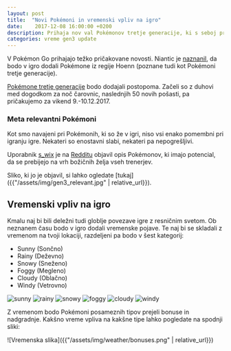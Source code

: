 ```yaml
---
layout: post
title:  "Novi Pokémoni in vremenski vpliv na igro"
date:    2017-12-08 16:00:00 +0200
description: Prihaja nov val Pokémonov tretje generacije, ki s seboj prinaša vremenske vplive.
categories: vreme gen3 update
---
```


V Pokémon Go prihajajo težko pričakovane novosti. Niantic je
[naznanil](https://pokemongolive.com/en/post/hoenn-pokemon), da bodo v igro
dodali Pokémone iz regije Hoenn (poznane tudi kot Pokémoni tretje generacije).

[Pokémone tretje generacije](https://pokemongohub.net/generation-3/) bodo
dodajali postopoma. Začeli so z duhovi med dogodkom za noč čarovnic, naslednjih
50 novih pošasti, pa pričakujemo za vikend 9.-10.12.2017.

### Meta relevantni Pokémoni

Kot smo navajeni pri Pokémonih, ki so že v igri, niso vsi enako pomembni pri
igranju igre. Nekateri so enostavni slabi, nekateri pa nepogrešljivi.

Uporabnik [s_wix](https://www.reddit.com/user/s_wix) je na
[Redditu](https://www.reddit.com/r/TheSilphRoad/comments/7ieay6/updated_gen_3_cheat_sheet/)
objavil opis Pokémonov, ki imajo potencial, da se prebijejo na vrh božičnih
želja vseh trenerjev.

Sliko, ki jo je objavil, si lahko ogledate
[tukaj]({{"/assets/img/gen3_relevant.jpg" | relative_url}}).

## Vremenski vpliv na igro

Kmalu naj bi bili deležni tudi globlje povezave igre z resničnim svetom.
Ob neznanem času bodo v igro dodali vremenske pojave. Te naj bi se skladali
z vremenom na tvoji lokaciji, razdeljeni pa bodo v šest kategorij:
 - Sunny (Sončno)
 - Rainy (Deževno)
 - Snowy (Sneženo)
 - Foggy (Megleno)
 - Cloudy (Oblačno)
 - Windy (Vetrovno)

<div class="android screenshot">
  <img alt='sunny' src='{{"/assets/img/weather/sunny.png" | relative_url}}'/>
  <img alt='rainy' src='{{"/assets/img/weather/rainy.png" | relative_url}}'/>
  <img alt='snowy' src='{{"/assets/img/weather/snowy.png" | relative_url}}'/>
  <img alt='foggy' src='{{"/assets/img/weather/foggy.png" | relative_url}}'/>
  <img alt='cloudy' src='{{"/assets/img/weather/cloudy.png" | relative_url}}'/>
  <img alt='windy' src='{{"/assets/img/weather/windy.png" | relative_url}}'/>
</div>

Z vremenom bodo Pokémoni posameznih tipov prejeli bonuse in nadgradnje. Kakšno
vreme vpliva na kakšne tipe lahko pogledate na spodnji sliki:

![Vremenska slika]({{"/assets/img/weather/bonuses.png" | relative_url}})
